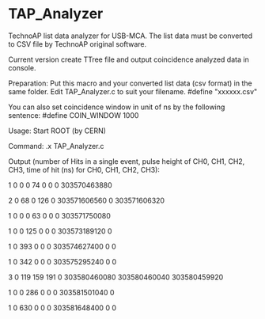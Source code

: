 # TAP_Analyzer
TechnoAP list data analyzer for USB-MCA.
The list data must be converted to CSV file by TechnoAP original software.

Current version create TTree file and output coincidence analyzed data in console.

Preparation:
Put this macro and your converted list data (csv format) in the same folder.
Edit TAP_Analyzer.c to suit your filename.
#define "xxxxxx.csv"

You can also set coincidence window in unit of ns by the following sentence:
#define COIN_WINDOW 1000

Usage:
Start ROOT (by CERN)

Command:
.x TAP_Analyzer.c

Output (number of Hits in a single event, pulse height of CH0, CH1, CH2, CH3, time of hit (ns) for CH0, CH1, CH2, CH3):

1 0 0 0 74 0 0 0 303570463880

2 0 68 0 126 0 303571606560 0 303571606320

1 0 0 0 63 0 0 0 303571750080

1 0 0 125 0 0 0 303573189120 0

1 0 393 0 0 0 303574627400 0 0

1 0 342 0 0 0 303575295240 0 0

3 0 119 159 191 0 303580460080 303580460040 303580459920

1 0 0 286 0 0 0 303581501040 0

1 0 630 0 0 0 303581648400 0 0


